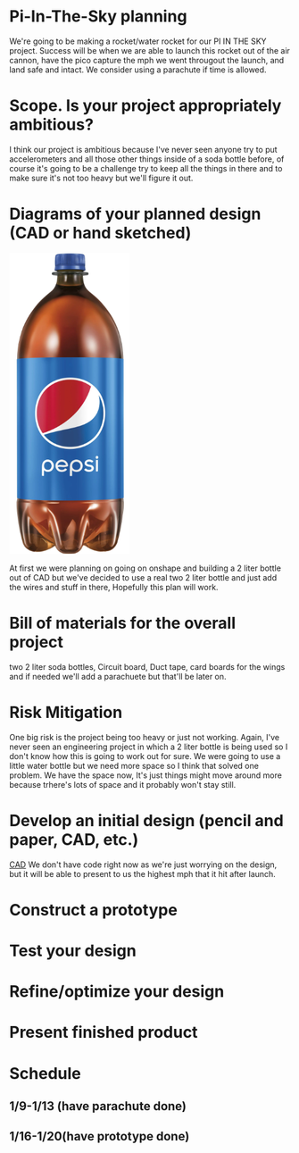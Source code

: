 # Pi-In-The-Sky planning

We're going to be making a rocket/water rocket for our PI IN THE SKY project. Success will be when we are able to launch this rocket out of the air cannon, have the pico capture the mph we went througout the launch, and land safe and intact. We consider using a parachute if time is allowed. 


# Scope.  Is your project appropriately ambitious? 
I think our project is ambitious because I've never seen anyone try to put accelerometers and all those other things inside of a soda bottle before, of course it's going to be a challenge try to keep all the things in there and to make sure it's not too heavy but we'll figure it out. 
# Diagrams of your planned design (CAD or hand sketched)
![soda](images/soda.png)


At first we were planning on going on onshape and building a 2 liter bottle out of CAD but we've decided to use a real two 2 liter bottle and just add the wires and stuff in there, Hopefully this plan will work.
# Bill of materials for the overall project
two 2 liter soda bottles, Circuit board, Duct tape, card boards for the wings and if needed we'll add a parachuete but that'll be later on.
# Risk Mitigation
One big risk is the project being too heavy or just not working. Again, I've never seen an engineering project in which a 2 liter bottle is being used so I don't know how this is going to work out for sure. We were going to use a little water bottle but we need more space so I think that solved one problem. We have the space now, It's just things might move around more because trhere's lots of space and it probably won't stay still. 

# Develop an initial design (pencil and paper, CAD, etc.)
[CAD](https://cvilleschools.onshape.com/documents/3e4d9e6db1d7c213b08b98f4/w/cb6daed488f8fdf9e05e1dfa/e/c9bda002f40a3f28976983cc)
We don't have code right now as we're just worrying on the design, but it will be able to present to us the highest mph that it hit after launch. 
# Construct a prototype
# Test your design
# Refine/optimize your design
# Present finished product
# Schedule 
## 1/9-1/13 (have parachute done)
## 1/16-1/20(have prototype done)
